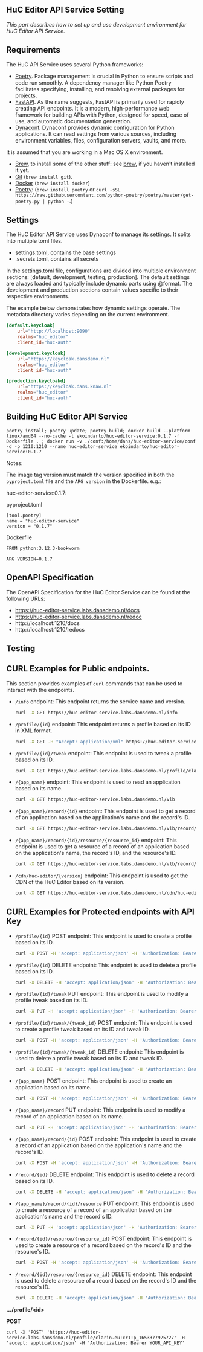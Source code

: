 
## <a name="huc-api-service-setting"></a>HuC Editor API Service Setting

_This part describes how to set up and use development environment for HuC Editor API Service._


Requirements
------------

The HuC API Service uses several Python frameworks:
* [Poetry](https://python-poetry.org/docs/). Package management is crucial in Python to ensure scripts and code run smoothly. A dependency manager like Python Poetry facilitates specifying, installing, and resolving external packages for projects.
* [FastAPI](https://fastapi.tiangolo.com/). As the name suggests, FastAPI is primarily used for rapidly creating API endpoints. It is a modern, high-performance web framework for building APIs with Python, designed for speed, ease of use, and automatic documentation generation. 
* [Dynaconf](https://pypi.org/project/dynaconf/). Dynaconf provides dynamic configuration for Python applications. It can read settings from various sources, including environment variables, files, configuration servers, vaults, and more.


It is assumed that you are working in a Mac OS X environment.

* [Brew](https://brew.sh), to install some of the other stuff: see [brew](https://docs.brew.sh/Installation), if you haven't installed it yet.
* [Git](https://github.com/join) (`brew install git`).
* [Docker](https://www.docker.com/) (`brew install docker`)
* [Poetry](https://python-poetry.org): (`brew install poetry` or `curl -sSL https://raw.githubusercontent.com/python-poetry/poetry/master/get-poetry.py | python -`.)


Settings
--------
The HuC Editor API Service uses Dynaconf to manage its settings. It splits into multiple toml files.
* settings.toml, contains the base settings
* .secrets.toml, contains all secrets

In the settings.toml file, configurations are divided into multiple environment sections: [default, development, testing, production]. The default settings are always loaded and typically include dynamic parts using @format. The development and production sections contain values specific to their respective environments.


The example below demonstrates how dynamic settings operate. The metadata directory varies depending on the current environment.
```toml
[default.keycloak]
    url="http://localhost:9090"
    realms="huc_editor"
    client_id="huc-auth"

[development.keycloak]
    url="https://keycloak.dansdemo.nl"
    realms="huc_editor"
    client_id="huc-auth"

[production.keycloakd]
    url="https://keycloak.dans.knaw.nl"
    realms="huc_editor"
    client_id="huc-auth"
```

Building HuC Editor API Service
-------------------------------

```
poetry install; poetry update; poetry build; docker build --platform linux/amd64 --no-cache -t ekoindarto/huc-editor-service:0.1.7 -f Dockerfile . ; docker run -v ./conf:/home/dans/huc-editor-service/conf -d -p 1210:1210 --name huc-editor-service ekoindarto/huc-editor-service:0.1.7
```


Notes: 

The image tag version must match the version specified in both the `pyproject.toml` file and the `ARG version` in the Dockerfile.
e.g.:

huc-editor-service:0.1.7:

pyproject.toml

    [tool.poetry]
    name = "huc-editor-service"
    version = "0.1.7"

Dockerfile
    
    FROM python:3.12.3-bookworm

    ARG VERSION=0.1.7


OpenAPI Specification
---------------------

The OpenAPI Specification for the HuC Editor Service can be found at the following URLs:
* https://huc-editor-service.labs.dansdemo.nl/docs
* https://huc-editor-service.labs.dansdemo.nl/redoc
* http://localhost:1210/docs
* http://localhost:1210/redocs



Testing
-------

## CURL Examples for Public endpoints.

This section provides examples of `curl` commands that can be used to interact with the endpoints.

* `/info` endpoint:
    This endpoint returns the service name and version.
    ```bash
    curl -X GET https://huc-editor-service.labs.dansdemo.nl/info
    ```

* `/profile/{id}` endpoint:
    This endpoint returns a profile based on its ID in XML format.
    ```bash
    curl -X GET -H "Accept: application/xml" https://huc-editor-service.labs.dansdemo.nl/profile/clarin.eu:cr1:p_1653377925727
    ```

* `/profile/{id}/tweak` endpoint:
    This endpoint is used to tweak a profile based on its ID.
    ```bash
    curl -X GET https://huc-editor-service.labs.dansdemo.nl/profile/clarin.eu:cr1:p_1653377925727/tweak
    ```

* `/{app_name}` endpoint:
    This endpoint is used to read an application based on its name.
    ```bash
    curl -X GET https://huc-editor-service.labs.dansdemo.nl/vlb
    ```

* `/{app_name}/record/{id}` endpoint:
    This endpoint is used to get a record of an application based on the application's name and the record's ID.
    ```bash
    curl -X GET https://huc-editor-service.labs.dansdemo.nl/vlb/record/your_record_id
    ```

* `/{app_name}/record/{id}/resource/{resource_id}` endpoint:
    This endpoint is used to get a resource of a record of an application based on the application's name, the record's ID, and the resource's ID.
    ```bash
    curl -X GET https://huc-editor-service.labs.dansdemo.nl/vlb/record/your_record_id/resource/your_resource_id
    ```

* `/cdn/huc-editor/{version}` endpoint:
    This endpoint is used to get the CDN of the HuC Editor based on its version.
    ```bash
    curl -X GET https://huc-editor-service.labs.dansdemo.nl/cdn/huc-editor/your_version
    ```

## CURL Examples for Protected endpoints with API Key

* `/profile/{id}` POST endpoint:
    This endpoint is used to create a profile based on its ID.
    ```bash
    curl -X POST -H 'accept: application/json' -H 'Authorization: Bearer YOUR_API_KEY' https://huc-editor-service.labs.dansdemo.nl/profile/clarin.eu:cr1:p_1653377925727
    ```

* `/profile/{id}` DELETE endpoint:
    This endpoint is used to delete a profile based on its ID.
    ```bash
    curl -X DELETE -H 'accept: application/json' -H 'Authorization: Bearer YOUR_API_KEY' https://huc-editor-service.labs.dansdemo.nl/profile/clarin.eu:cr1:p_1653377925727
    ```

* `/profile/{id}/tweak` PUT endpoint:
    This endpoint is used to modify a profile tweak based on its ID.
    ```bash
    curl -X PUT -H 'accept: application/json' -H 'Authorization: Bearer YOUR_API_KEY' https://huc-editor-service.labs.dansdemo.nl/profile/clarin.eu:cr1:p_1653377925727/tweak
    ```

* `/profile/{id}/tweak/{tweak_id}` POST endpoint:
    This endpoint is used to create a profile tweak based on its ID and tweak ID.
    ```bash
    curl -X POST -H 'accept: application/json' -H 'Authorization: Bearer YOUR_API_KEY' https://huc-editor-service.labs.dansdemo.nl/profile/clarin.eu:cr1:p_1653377925727/tweak/your_tweak_id
    ```

* `/profile/{id}/tweak/{tweak_id}` DELETE endpoint:
    This endpoint is used to delete a profile tweak based on its ID and tweak ID.
    ```bash
    curl -X DELETE -H 'accept: application/json' -H 'Authorization: Bearer YOUR_API_KEY' https://huc-editor-service.labs.dansdemo.nl/profile/clarin.eu:cr1:p_1653377925727/tweak/your_tweak_id
    ```

* `/{app_name}` POST endpoint:
    This endpoint is used to create an application based on its name.
    ```bash
    curl -X POST -H 'accept: application/json' -H 'Authorization: Bearer YOUR_API_KEY' https://huc-editor-service.labs.dansdemo.nl/vlb
    ```

* `/{app_name}/record` PUT endpoint:
    This endpoint is used to modify a record of an application based on its name.
    ```bash
    curl -X PUT -H 'accept: application/json' -H 'Authorization: Bearer YOUR_API_KEY' https://huc-editor-service.labs.dansdemo.nl/vlb/record
    ```

* `/{app_name}/record/{id}` POST endpoint:
    This endpoint is used to create a record of an application based on the application's name and the record's ID.
    ```bash
    curl -X POST -H 'accept: application/json' -H 'Authorization: Bearer YOUR_API_KEY' https://huc-editor-service.labs.dansdemo.nl/vlb/record/your_record_id
    ```

* `/record/{id}` DELETE endpoint:
    This endpoint is used to delete a record based on its ID.
    ```bash
    curl -X DELETE -H 'accept: application/json' -H 'Authorization: Bearer YOUR_API_KEY' https://huc-editor-service.labs.dansdemo.nl/record/your_record_id
    ```

* `/{app_name}/record/{id}/resource` PUT endpoint:
    This endpoint is used to create a resource of a record of an application based on the application's name and the record's ID.
    ```bash
    curl -X PUT -H 'accept: application/json' -H 'Authorization: Bearer YOUR_API_KEY' https://huc-editor-service.labs.dansdemo.nl/vlb/record/your_record_id/resource
    ```

* `/record/{id}/resource/{resource_id}` POST endpoint:
    This endpoint is used to create a resource of a record based on the record's ID and the resource's ID.
    ```bash
    curl -X POST -H 'accept: application/json' -H 'Authorization: Bearer YOUR_API_KEY' https://huc-editor-service.labs.dansdemo.nl/record/your_record_id/resource/your_resource_id
    ```

* `/record/{id}/resource/{resource_id}` DELETE endpoint:
    This endpoint is used to delete a resource of a record based on the record's ID and the resource's ID.
    ```bash
    curl -X DELETE -H 'accept: application/json' -H 'Authorization: Bearer YOUR_API_KEY' https://huc-editor-service.labs.dansdemo.nl/record/your_record_id/resource/your_resource_id
    ```


**…/profile/\<id>**

**POST**


`curl -X 'POST' 'https://huc-editor-service.labs.dansdemo.nl/profile/clarin.eu:cr1:p_1653377925727' -H 'accept: application/json' -H 'Authorization: Bearer YOUR_API_KEY'
`